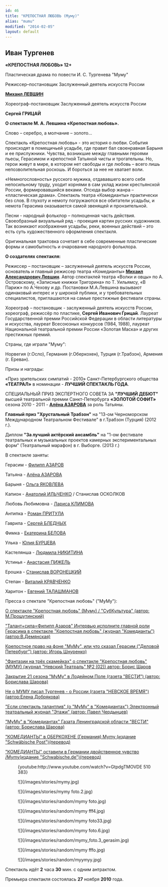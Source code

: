 ```yaml
---
id: 46
title: "КРЕПОСТНАЯ ЛЮБОВЬ (Муму)"
alias: "mumu"
modified: "2014-02-05"
layout: default
---
```


## Иван Тургенев

**«КРЕПОСТНАЯ ЛЮБОВЬ» 12+**

Пластическая драма по повести И. С. Тургенева "Муму"

Режиссер–постановщик Заслуженный деятель искусств России

[**Михаил ЛЕВШИН**](153-mihail-levshin.html)

Хореограф-постановщик Заслуженный деятель искусств России

**Сергей ГРИЦАЙ**

**О спектакле М. А. Левшина «Крепостная любовь».**

Слово – серебро, а молчание – золото…

Спектакль «Крепостная любовь» - это история о любви. События происходят в помещичьей усадьбе, где правит бал своенравная Барыня и ее прислужники. Чувства, возникшие между главными героями пьесы, Герасимом и крепостной Татьяной чисты и трогательны. Но, герои живут в мире, в котором нет свободы и где любовь – всего лишь непозволительная роскошь. И бороться за нее не хватает воли.

«Немногословность» русского мужика, отдававшего всего себя непосильному труду, уходит корнями в сам уклад жизни крестьянской России, формировавшийся веками. Отсюда выбор жанра – «пластическая драма». Спектакль театра «Комедианты» практически без слов. В глухоту и немоту погружаются все обитатели усадьбы, и немота Герасима оказывается самой звенящей и пронзительной.

Песни - народный фольклор – полноценная часть действия. Своеобразный визуальный ряд - проекция картин русских художников. Так возникают изображения усадьбы, реки, военных действий – это есть суть художественного оформления спектакля.

Оригинальная трактовка сочетает в себе современные пластические формы и самобытность и очарование народного фольклора.

**О создателях спектакля:**

Режиссер – постановщик – заслуженный деятель искусств России, основатель и главный режиссер театра «Комедианты» [**Михаил Александрович Левшин**](153-mihail-levshin.html). Автор спектаклей театра «Волки и овцы» по А. Островскому, «Записные книжки Тригорина» по Т. Уильямсу, «В Париж» по А.Чехову и др. Постановки М.А.Левшина вызывают одинаковый интерес и у широкой публики, и у требовательных специалистов, приглашаются на самые престижные фестивали страны.

Хореограф – постановщик - заслуженный деятель искусств России, хореограф, режиссёр по пластике, **Сергей Иванович Грицай**. Лауреат Государственной премии Российской Федерации в области литературы и искусства, лауреат Всесоюзных конкурсов (1984, 1988), лауреат Национальной театральной премии России «Золотая Маска» и других престижных премий.

Страны, где играли "Муму":

Норвегия (г.Осло), Германия (г.Оберкохен), Турция (г.Трабзон), Армения (г. Ереван).

Призы и награды:

«Приз зрительских симпатий - 2010» Санкт-Петербургского общества **«ТЕАТРАЛ»** в номинации - **ЛУЧШИЙ СПЕКТАКЛЬ ГОДА**.

СПЕЦИАЛЬНЫЙ ПРИЗ ЭКСПЕРТНОГО СОВЕТА ЗА **"ЛУЧШИЙ ДЕБЮТ"** высшей театральной премии Санкт-Петербурга **«ЗОЛОТОЙ СОФИТ»** сезона 2010 - 2011 - [**Алёна АЗАРОВА**](86-alena-azarova.html) за роль Татьяны.

**Главный приз "Хрустальный Трабзон"** на "13-ом Черноморском Международном Театральном Фестивале" в г.Трабзон (Турция) (2012 г.).

Диплом **"За лучший актёрский ансамбль"** на "1-ом фестивале театральных и музыкальных проектов камерных экспериментальных форм" (Театральный марафон) в г. Выборге. (2013 г.)

В спектакле заняты:

Герасим - [Филипп АЗАРОВ](21-fillipp-azarov.html)

Татьяна - [Алёна АЗАРОВА](86-alena-kiverskaia.html)

Барыня - [Ольга ЯКОВЛЕВА](89-olga-yakovleva.html)

Капион - [Анатолий ИЛЬЧЕНКО](55-anatolii-ilchenko.html) / Станислав ОСКОЛКОВ

Любовь Любимовна - [Лариса КЛИМОВА](65-larisa-klimova.html)

Антипка - [Роман ПРИТУЛА](50-roman-pritula.html)

Гаврила - [Сергей БЛЕДНЫХ](24-blednyh-sergej.html)

Фимка - [Екатерина БЕЛОВА](23-belova-ekaterina.html)

Улька - [Юлия БУРЦЕВА](78-ylia-burceva.html)

Кастелянша - [Людмила НИКИТИНА](63-lyda-nikitina.html)

Устинья - [Анастасия ПИЖЕЛЬ](64-asia-pigel-sergeevna.html)

Ерошка - [Станислав ВОРОНЕЦКИЙ](51-stas-voronetski.html)

Степан - [Виталий КРАВЧЕНКО](66-vitalii-kravchenko.html)

Харитон - [Евгений ТАЛАШМАНОВ](84-talashmanovevgenii.html)

Пресса о спектале "Крепостная любовь" ("МуМу"):

[О спектакле "Крепостная любовь" (Муму) / "СубКультура" (автор: М.Прошутинский)](306-krepostnaialovemumusubkultura.html)

["Талант+сила=Филипп Азаров" Интервью исполните главной роли Герасима в спектакле "Крепостная любовь" (журнал "Комедианты")(автор:В.Демянская)](298-talantsilafilippazarovpressakomedianti.html)

[Крепостное право на фоне "МуМу", или что сказал Герасим ("Деловой Петербург") (автор: Игорь Шнуренко)](109-mymy-pressa-3.html)

["Фантазии на трёх скамейках" о спектакле "Крепостная любовь" (МУМУ) (журнал "Невский Театраль" №2 (02)) автор: Борис Шаров](294-pressa-mymy-2013.html)

[Закрытие 21 сезона "МуМу" в Лодейном Поле (газета "ВЕСТИ") (автор: Борислава Шарова)](110-mymy-pressa-5.html)

[Не о МУМУ писал Тургенев - о России (газета "НЕВСКОЕ ВРЕМЯ") (автор:Елена Добрякова)](111-mymy-pressa-4.html)

["Если спектакль талантлив" (о "МуМу" в "Комедиантах") Электронный театральный журнал "Этажи" (автор: Павел Чердынцев)](107-mymy-pressa.html)

["МуМу" в "Комедиантах" Газата Ленинградской области "ВЕСТИ" (автор: Борислава Шарова)](108-mymy-pressa-2.html)

["КОМЕДИАНТЫ" в ОБЕРКОХЕНЕ (Германия) Mymy (издание "Schwäbische Post")(перевод)](236-mymy-v-germanii.html)

["КОМЕДИАНТЫ" оставили в Германии двойственное чувство /Mymy(издание "Schwabische.de")(перевод)](237-mumuv-oberkohene-pressa.html)

<figure>{youtube:http://www.youtube.com/watch?v=GtpdgTMOVDE 510 383}</figure>

<figure>
![](/images/stories/mymy.jpg)
</figure>

<figure>
![](/images/stories/mymy foto.2.jpg)
</figure>

<figure>
![](/images/stories/random/mymy foto.jpg)
</figure>

<figure>
![](/images/stories/random/mymy fff4.jpg)
</figure>

<figure>
![](/images/stories/random/mymy foto33.jpg)
</figure>

<figure>
![](/images/stories/random/mymy foto.6.jpg)
</figure>

<figure>
![](/images/stories/random/mymy_foto.3_gerasim.jpg)
</figure>

<figure>
![](/images/stories/random/mymy fffo.jpg)
</figure>

<figure>
![](/images/stories/random/myymyy.jpg)
</figure>

Спектакль идёт **2** часа **30** мин. с одним антрактом.

Премьера спектакля состоялась **27** ноября **2010** года.

